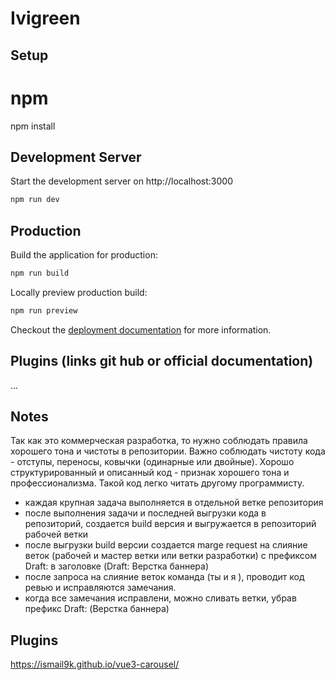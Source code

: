 # Ivigreen

## Setup
# npm
npm install

## Development Server
Start the development server on http://localhost:3000

```bash
npm run dev
```

## Production
Build the application for production:

```bash
npm run build
```

Locally preview production build:

```bash
npm run preview
```

Checkout the [deployment documentation](https://v3.nuxtjs.org/guide/deploy/presets) for more information.

## Plugins (links git hub or official documentation)
...

## Notes
Так как это коммерческая разработка, то нужно соблюдать правила хорошего тона и чистоты в репозитории.
Важно соблюдать чистоту кода - отступы, переносы, ковычки (одинарные или двойные). 
Хорошо структурированный и описанный код - признак хорошего тона и профессионализма. Такой код легко читать другому
программисту.

- каждая крупная задача выполняется в отдельной ветке репозитория
- после выполнения задачи и последней выгрузки кода в репозиторий, создается build версия и выгружается в репозиторий рабочей ветки
- после выгрузки build версии создается marge request на слияние веток (рабочей и мастер ветки или ветки разработки) с префиксом Draft: в заголовке
  (Draft: Верстка баннера)
- после запроса на слияние веток команда (ты и я ), проводит код ревью и исправляются замечания. 
- когда все замечания исправлени, можно сливать ветки, убрав префикс Draft:
  (Верстка баннера)
  
 ## Plugins
 https://ismail9k.github.io/vue3-carousel/


